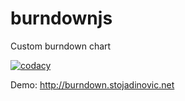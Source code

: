 # burndownjs
Custom burndown chart

[![codacy](https://img.shields.io/codacy/grade/8e67954305a741ed888c9001b1523d14.svg)](https://www.codacy.com/project/cope/burndownjs/dashboard)

Demo: http://burndown.stojadinovic.net
